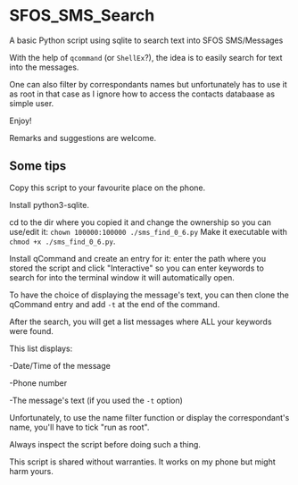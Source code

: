 # SFOS_SMS_Search
A basic Python script using sqlite to search text into SFOS SMS/Messages

With the help of ```qcommand``` (or ```ShellEx```?), the idea is to easily search for text into the messages.

One can also filter by correspondants names but unfortunately has to use it as root in that case as I ignore how to access the contacts databaase as simple user.

Enjoy!

Remarks and suggestions are welcome.


## Some tips
Copy this script to your favourite place on the phone.

Install python3-sqlite.

cd to the dir where you copied it and change the ownership so you can use/edit it: ```chown 100000:100000 ./sms_find_0_6.py```
Make it executable with ```chmod +x ./sms_find_0_6.py```.

Install qCommand and create an entry for it: enter the path where you stored the script and click "Interactive" so you can enter keywords to search for into the terminal window it will automatically open.

To have the choice of displaying the message's text, you can then clone the qCommand entry and add ```-t``` at the end of the command. 



After the search, you will get a list messages where ALL your keywords were found.

This list displays:

-Date/Time of the message

-Phone number

-The message's text (if you used the ```-t``` option)

Unfortunately, to use the name filter function or display the correspondant's name, you'll have to tick "run as root". 

Always inspect the script before doing such a thing.

This script is shared without warranties. It works on my phone but might harm yours.
